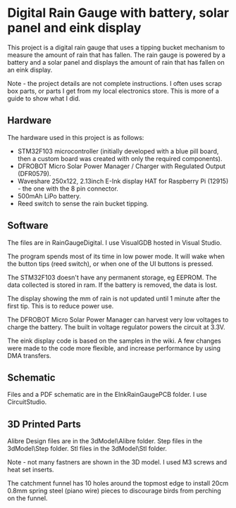 # Digital Rain Gauge with battery, solar panel and eink display

This project is a digital rain gauge that uses a tipping bucket mechanism to measure the amount of rain that has fallen. The rain gauge is powered by a battery and a solar panel and displays the amount of rain that has fallen on an eink display.

Note - the project details are not complete instructions.  I often uses scrap box parts, or parts I get from my local electronics store.  This is more of a guide to show what I did.

## Hardware

The hardware used in this project is as follows:

- STM32F103 microcontroller (initially developed with a blue pill board, then a custom board was created with only the required components).
- DFROBOT Micro Solar Power Manager / Charger with Regulated Output (DFR0579).
- Waveshare 250x122, 2.13inch E-Ink display HAT for Raspberry Pi (12915) - the one with the 8 pin connector.
- 500mAh LiPo battery.
- Reed switch to sense the rain bucket tipping.

## Software

The files are in RainGaugeDigital.  I use VisualGDB hosted in Visual Studio.

The program spends most of its time in low power mode.  It will wake when the button tips (reed switch), or when one of the UI buttons is pressed.

The STM32F103 doesn't have any permanent storage, eg EEPROM.  The data collected is stored in ram.  If the battery is removed, the data is lost.

The display showing the mm of rain is not updated until 1 minute after the first tip.  This is to reduce power use.

The DFROBOT Micro Solar Power Manager can harvest very low voltages to charge the battery.  The built in voltage regulator powers the circuit at 3.3V.

The eink display code is based on the samples in the wiki.  A few changes were made to the code more flexible, and increase performance by using DMA transfers.

## Schematic

Files and a PDF schematic are in the EInkRainGaugePCB folder.  I use CircuitStudio.

## 3D Printed Parts

Alibre Design files are in the 3dModel\Alibre folder.  Step files in the 3dModel\Step folder.  Stl files in the 3dModel\Stl folder.

Note - not many fastners are shown in the 3D model.  I used M3 screws and heat set inserts.

The catchment funnel has 10 holes around the topmost edge to install 20cm 0.8mm spring steel (piano wire) pieces to discourage birds from perching on the funnel.